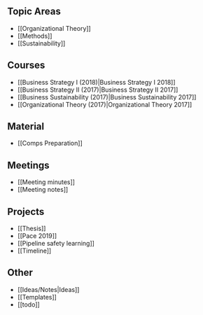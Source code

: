 ## Topic Areas
* [[Organizational Theory]]
* [[Methods]]
* [[Sustainability]]

## Courses
* [[Business Strategy I (2018)|Business Strategy I 2018]]
* [[Business Strategy II (2017)|Business Strategy II 2017]]
* [[Business Sustainability (2017)|Business Sustainability 2017]]
* [[Organizational Theory (2017)|Organizational Theory 2017]]

## Material
* [[Comps Preparation]]

## Meetings
* [[Meeting minutes]]
* [[Meeting notes]]

## Projects
* [[Thesis]]
* [[Pace 2019]]
* [[Pipeline safety learning]]
* [[Timeline]]

## Other
* [[Ideas/Notes|Ideas]]
* [[Templates]]
* [[todo]]